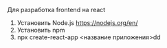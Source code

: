 Для разработка frontend на react
1. Установить Node.js https://nodejs.org/en/
2. Установить npm
3. npx create-react-app <название приложения>dd